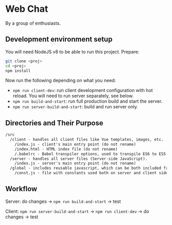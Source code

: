 # Web Chat

By a group of enthusiasts.

Development environment setup
-----------------------------

You will need NodeJS v8 to be able to run this project. Prepare:

``` bash
git clone <proj>
cd <proj>
npm install
```

Now run the following depending on what you need:

+ `npm run client-dev`: run client development configuration with hot reload. You will need to run server separately, see below.
+ `npm run build-and-start`: run full production build and start the server.
+ `npm run server-build-and-start`: build and run server only.

Directories and Their Purpose
-----------------------------

```txt
/src
  /client - handles all client files like Vue templates, images, etc.
    /index.js - client's main entry point (do not rename)
    /index.html - HTML index file (do not rename)
    /.babelrc - Babel transpiler options, used to transpile ES6 to ES5
  /server - handles all server files (Server-side JavaScript).
    /index.js - server's main entry point (do not rename)
  /global - includes reusable javascript, which can be both included from server or client.
    /const.js - file with constants used both on server and client sides
```

Workflow
--------

Server: do changes -> `npm run build-and-start` -> test

Client: `npm run server-build-and-start` -> `npm run client-dev` -> do changes -> test 